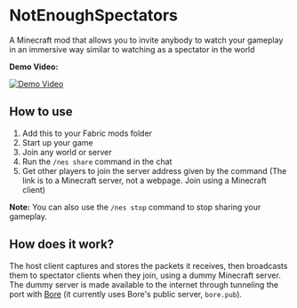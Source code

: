 # NotEnoughSpectators
A Minecraft mod that allows you to invite anybody to watch your gameplay in an immersive way similar to watching as a spectator in the world

**Demo Video:**

[![Demo Video](https://img.youtube.com/vi/GzsgztWwvxc/0.jpg)](https://www.youtube.com/watch?v=GzsgztWwvxc)

## How to use
1. Add this to your Fabric mods folder
2. Start up your game
3. Join any world or server
4. Run the `/nes share` command in the chat
5. Get other players to join the server address given by the command (The link is to a Minecraft server, not a webpage. Join using a Minecraft client)

**Note:** You can also use the `/nes stop` command to stop sharing your gameplay.

## How does it work?
The host client captures and stores the packets it receives, then broadcasts them to spectator clients when they join, using a dummy Minecraft server. The dummy server is made available to the internet through tunneling the port with [Bore](https://github.com/ekzhang/bore) (it currently uses Bore's public server, `bore.pub`).
